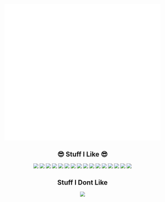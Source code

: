 ![Metrics](/github-metrics.svg)

<div align="center">  
  <h2>😎 Stuff I Like 😎</h2>
<img src="https://cdn.jsdelivr.net/gh/devicons/devicon/icons/amazonwebservices/amazonwebservices-plain-wordmark.svg" height="50px" />
<img src="https://cdn.jsdelivr.net/gh/devicons/devicon/icons/firebase/firebase-plain-wordmark.svg" height="50px"/>
<img src="https://cdn.jsdelivr.net/gh/devicons/devicon/icons/digitalocean/digitalocean-original-wordmark.svg" height="50px" />
<img src="https://cdn.jsdelivr.net/gh/devicons/devicon/icons/googlecloud/googlecloud-original.svg" height="50px"/>
<img src="https://cdn.jsdelivr.net/gh/devicons/devicon/icons/kubernetes/kubernetes-plain.svg" height="50px" />
<img src="https://cdn.jsdelivr.net/gh/devicons/devicon/icons/docker/docker-plain.svg" height="50px"/>
<img src="https://cdn.jsdelivr.net/gh/devicons/devicon/icons/circleci/circleci-plain.svg" height="50px"/>
<img src="https://cdn.jsdelivr.net/gh/devicons/devicon/icons/jenkins/jenkins-original.svg" height="50px" />

<img src="https://cdn.jsdelivr.net/gh/devicons/devicon/icons/grafana/grafana-original.svg" height="50px" />
<img src="https://cdn.jsdelivr.net/gh/devicons/devicon/icons/prometheus/prometheus-original.svg" height="50px"/>
<img src="https://cdn.jsdelivr.net/gh/devicons/devicon/icons/vscode/vscode-original.svg" height="50px"/>

<img src="https://cdn.jsdelivr.net/gh/devicons/devicon/icons/python/python-original.svg" height="50px" />
<img src="https://cdn.jsdelivr.net/gh/devicons/devicon/icons/rust/rust-plain.svg" height="50px"/>
<img src="https://cdn.jsdelivr.net/gh/devicons/devicon/icons/git/git-plain.svg" height="50px"/>

<img src="https://cdn.jsdelivr.net/gh/devicons/devicon/icons/mysql/mysql-original-wordmark.svg" height="50px"/>
<img src="https://cdn.jsdelivr.net/gh/devicons/devicon/icons/postgresql/postgresql-original.svg" height="50px" />
</div>

<div align="center">
  <h2>Stuff I Dont Like</h2>
<img src="https://icongr.am/devicon/apple-original.svg?size=50&color=ffffff"/>
</div>
